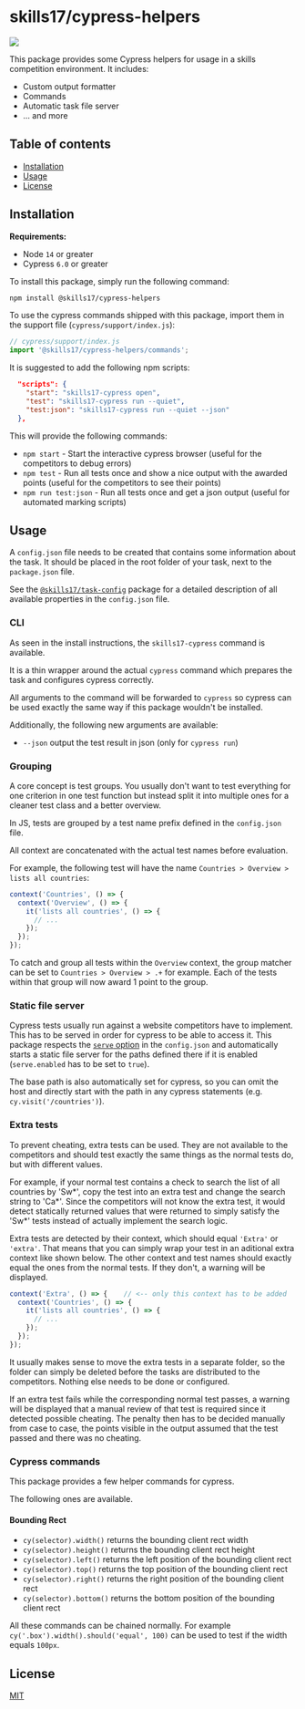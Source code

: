 # skills17/cypress-helpers

<img src="https://cyrilwanner.github.io/packages/skills17/cypress-helpers/assets/output-preview.png" align="center">

This package provides some Cypress helpers for usage in a skills competition environment. It includes:
- Custom output formatter
- Commands
- Automatic task file server
- ... and more

## Table of contents

- [Installation](#installation)
- [Usage](#usage)
- [License](#license)

## Installation

**Requirements:**
- Node `14` or greater
- Cypress `6.0` or greater

To install this package, simply run the following command:

```bash
npm install @skills17/cypress-helpers
```

To use the cypress commands shipped with this package, import them in the support file (`cypress/support/index.js`):

```typescript
// cypress/support/index.js
import '@skills17/cypress-helpers/commands';
```

It is suggested to add the following npm scripts:

```json
  "scripts": {
    "start": "skills17-cypress open",
    "test": "skills17-cypress run --quiet",
    "test:json": "skills17-cypress run --quiet --json"
  },
```

This will provide the following commands:
- `npm start` - Start the interactive cypress browser (useful for the competitors to debug errors)
- `npm test` - Run all tests once and show a nice output with the awarded points (useful for the competitors to see their points)
- `npm run test:json` - Run all tests once and get a json output (useful for automated marking scripts)

## Usage

A `config.json` file needs to be created that contains some information about the task. It should be placed in the root folder of your task, next to the `package.json` file.

See the [`@skills17/task-config`](https://github.com/skills17/task-config#configuration) package for a detailed description of all available properties in the `config.json` file.

### CLI

As seen in the install instructions, the `skills17-cypress` command is available.

It is a thin wrapper around the actual `cypress` command which prepares the task and configures cypress correctly.

All arguments to the command will be forwarded to `cypress` so cypress can be used exactly the same way if this package wouldn't be installed.

Additionally, the following new arguments are available:
- `--json` output the test result in json (only for `cypress run`)

### Grouping

A core concept is test groups. You usually don't want to test everything for one criterion in one test function but instead split it into multiple ones for a cleaner test class and a better overview.

In JS, tests are grouped by a test name prefix defined in the `config.json` file.

All context are concatenated with the actual test names before evaluation.

For example, the following test will have the name `Countries > Overview > lists all countries`:

```typescript
context('Countries', () => {
  context('Overview', () => {
    it('lists all countries', () => {
      // ...
    });
  });
});
```

To catch and group all tests within the `Overview` context, the group matcher can be set to `Countries > Overview > .+` for example. Each of the tests within that group will now award 1 point to the group.

### Static file server

Cypress tests usually run against a website competitors have to implement.
This has to be served in order for cypress to be able to access it.
This package respects the [`serve` option](https://github.com/skills17/task-config#serve-serve) in the `config.json` and automatically starts a static file server for the paths defined there if it is enabled (`serve.enabled` has to be set to `true`).

The base path is also automatically set for cypress, so you can omit the host and directly start with the path in any cypress statements (e.g. `cy.visit('/countries')`).

### Extra tests

To prevent cheating, extra tests can be used.
They are not available to the competitors and should test exactly the same things as the normal tests do, but with different values.

For example, if your normal test contains a check to search the list of all countries by 'Sw*', copy the test into an extra test and change the search string to 'Ca*'.
Since the competitors will not know the extra test, it would detect statically returned values that were returned to simply satisfy the 'Sw*' tests instead of actually implement the search logic.

Extra tests are detected by their context, which should equal `'Extra'` or `'extra'`. That means that you can simply wrap your test in an aditional extra context like shown below. The other context and test names should exactly equal the ones from the normal tests. If they don't, a warning will be displayed.

```typescript
context('Extra', () => {    // <-- only this context has to be added
  context('Countries', () => {
    it('lists all countries', () => {
      // ...
    });
  });
});
```

It usually makes sense to move the extra tests in a separate folder, so the folder can simply be deleted before the tasks are distributed to the competitors.
Nothing else needs to be done or configured.

If an extra test fails while the corresponding normal test passes, a warning will be displayed that a manual review of that test is required since it detected possible cheating.
The penalty then has to be decided manually from case to case, the points visible in the output assumed that the test passed and there was no cheating.

### Cypress commands

This package provides a few helper commands for cypress.

The following ones are available.

#### Bounding Rect

- `cy(selector).width()` returns the bounding client rect width
- `cy(selector).height()` returns the bounding client rect height
- `cy(selector).left()` returns the left position of the bounding client rect
- `cy(selector).top()` returns the top position of the bounding client rect
- `cy(selector).right()` returns the right position of the bounding client rect
- `cy(selector).bottom()` returns the bottom position of the bounding client rect

All these commands can be chained normally.
For example `cy('.box').width().should('equal', 100)` can be used to test if the width equals `100px`.

## License

[MIT](https://github.com/skills17/cypress-helpers/blob/master/LICENSE)
